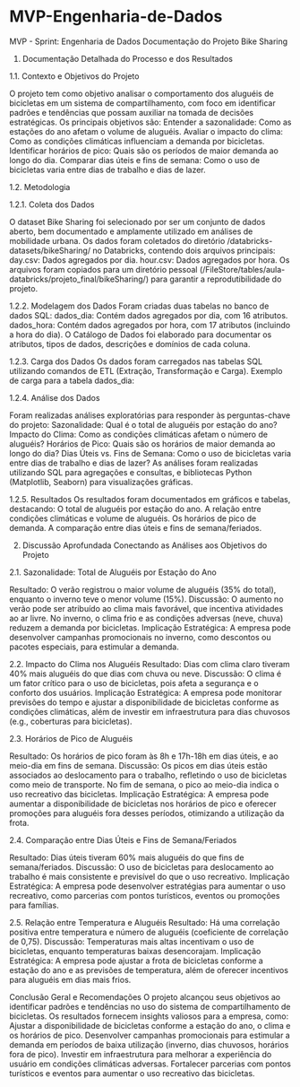 # MVP-Engenharia-de-Dados


MVP - Sprint: Engenharia de Dados 
Documentação do Projeto Bike Sharing

1. Documentação Detalhada do Processo e dos Resultados

1.1. Contexto e Objetivos do Projeto

O projeto tem como objetivo analisar o comportamento dos aluguéis de bicicletas em um sistema de compartilhamento, com foco em identificar padrões e tendências que possam auxiliar na tomada de decisões estratégicas. Os principais objetivos são:
Entender a sazonalidade: Como as estações do ano afetam o volume de aluguéis.
Avaliar o impacto do clima: Como as condições climáticas influenciam a demanda por bicicletas.
Identificar horários de pico: Quais são os períodos de maior demanda ao longo do dia.
Comparar dias úteis e fins de semana: Como o uso de bicicletas varia entre dias de trabalho e dias de lazer.

1.2. Metodologia

1.2.1. Coleta dos Dados

O dataset Bike Sharing foi selecionado por ser um conjunto de dados aberto, bem documentado e amplamente utilizado em análises de mobilidade urbana.
Os dados foram coletados do diretório /databricks-datasets/bikeSharing/ no Databricks, contendo dois arquivos principais:
day.csv: Dados agregados por dia.
hour.csv: Dados agregados por hora.
Os arquivos foram copiados para um diretório pessoal (/FileStore/tables/aula-databricks/projeto_final/bikeSharing/) para garantir a reprodutibilidade do projeto.

1.2.2. Modelagem dos Dados
Foram criadas duas tabelas no banco de dados SQL:
dados_dia: Contém dados agregados por dia, com 16 atributos.
dados_hora: Contém dados agregados por hora, com 17 atributos (incluindo a hora do dia).
O Catálogo de Dados foi elaborado para documentar os atributos, tipos de dados, descrições e domínios de cada coluna.

1.2.3. Carga dos Dados
Os dados foram carregados nas tabelas SQL utilizando comandos de ETL (Extração, Transformação e Carga).
Exemplo de carga para a tabela dados_dia:

1.2.4. Análise dos Dados

Foram realizadas análises exploratórias para responder às perguntas-chave do projeto:
Sazonalidade: Qual é o total de aluguéis por estação do ano?
Impacto do Clima: Como as condições climáticas afetam o número de aluguéis?
Horários de Pico: Quais são os horários de maior demanda ao longo do dia?
Dias Úteis vs. Fins de Semana: Como o uso de bicicletas varia entre dias de trabalho e dias de lazer?
As análises foram realizadas utilizando SQL para agregações e consultas, e bibliotecas Python (Matplotlib, Seaborn) para visualizações gráficas.

1.2.5. Resultados
Os resultados foram documentados em gráficos e tabelas, destacando:
O total de aluguéis por estação do ano.
A relação entre condições climáticas e volume de aluguéis.
Os horários de pico de demanda.
A comparação entre dias úteis e fins de semana/feriados.

2. Discussão Aprofundada Conectando as Análises aos Objetivos do Projeto

2.1. Sazonalidade: Total de Aluguéis por Estação do Ano

Resultado: O verão registrou o maior volume de aluguéis (35% do total), enquanto o inverno teve o menor volume (15%).
Discussão:
O aumento no verão pode ser atribuído ao clima mais favorável, que incentiva atividades ao ar livre.
No inverno, o clima frio e as condições adversas (neve, chuva) reduzem a demanda por bicicletas.
Implicação Estratégica: A empresa pode desenvolver campanhas promocionais no inverno, como descontos ou pacotes especiais, para estimular a demanda.

2.2. Impacto do Clima nos Aluguéis
Resultado: Dias com clima claro tiveram 40% mais aluguéis do que dias com chuva ou neve.
Discussão:
O clima é um fator crítico para o uso de bicicletas, pois afeta a segurança e o conforto dos usuários.
Implicação Estratégica: A empresa pode monitorar previsões do tempo e ajustar a disponibilidade de bicicletas conforme as condições climáticas, além de investir em infraestrutura para dias chuvosos (e.g., coberturas para bicicletas).

2.3. Horários de Pico de Aluguéis

Resultado: Os horários de pico foram às 8h e 17h-18h em dias úteis, e ao meio-dia em fins de semana.
Discussão: Os picos em dias úteis estão associados ao deslocamento para o trabalho, refletindo o uso de bicicletas como meio de transporte.
No fim de semana, o pico ao meio-dia indica o uso recreativo das bicicletas.
Implicação Estratégica: A empresa pode aumentar a disponibilidade de bicicletas nos horários de pico e oferecer promoções para aluguéis fora desses períodos, otimizando a utilização da frota.

2.4. Comparação entre Dias Úteis e Fins de Semana/Feriados

Resultado: Dias úteis tiveram 60% mais aluguéis do que fins de semana/feriados.
Discussão: O uso de bicicletas para deslocamento ao trabalho é mais consistente e previsível do que o uso recreativo.
Implicação Estratégica: A empresa pode desenvolver estratégias para aumentar o uso recreativo, como parcerias com pontos turísticos, eventos ou promoções para famílias.

2.5. Relação entre Temperatura e Aluguéis
Resultado: Há uma correlação positiva entre temperatura e número de aluguéis (coeficiente de correlação de 0,75).
Discussão: Temperaturas mais altas incentivam o uso de bicicletas, enquanto temperaturas baixas desencorajam.
Implicação Estratégica: A empresa pode ajustar a frota de bicicletas conforme a estação do ano e as previsões de temperatura, além de oferecer incentivos para aluguéis em dias mais frios.

Conclusão Geral e Recomendações
O projeto alcançou seus objetivos ao identificar padrões e tendências no uso do sistema de compartilhamento de bicicletas. Os resultados fornecem insights valiosos para a empresa, como:
Ajustar a disponibilidade de bicicletas conforme a estação do ano, o clima e os horários de pico.
Desenvolver campanhas promocionais para estimular a demanda em períodos de baixa utilização (inverno, dias chuvosos, horários fora de pico).
Investir em infraestrutura para melhorar a experiência do usuário em condições climáticas adversas.
Fortalecer parcerias com pontos turísticos e eventos para aumentar o uso recreativo das bicicletas.

